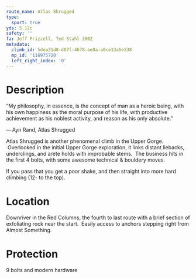 ```yaml
---
route_name: Atlas Shrugged
type:
  sport: true
yds: 5.12c
safety: ''
fa: Jeff Frizzell, Ted Stahl 2002
metadata:
  climb_id: 5dea31d8-d07f-4678-ae0a-a0ce13a5e338
  mp_id: '116975720'
  left_right_index: '0'
---
```

# Description
“My philosophy, in essence, is the concept of man as a heroic being, with his own happiness as the moral purpose of his life, with productive achievement as his noblest activity, and reason as his only absolute.”

— Ayn Rand, Atlas Shrugged

Atlas Shrugged is another phenomenal climb in the Upper Gorge.  Overlooked in the initial Upper Gorge exploration, it links distant liebacks, underclings, and arete holds with improbable stems.  The business hits in the first 4 bolts, with some awesome technical & bouldery moves.

If you pass that you get a poor shake, and then straight into more hard climbing (12- to the top).

# Location
Downriver in the Red Columns, the fourth to last route with a brief section of exfoliating rock near the start.  Easily access to anchors stepping right from Almost Something.

# Protection
9 bolts and modern hardware
